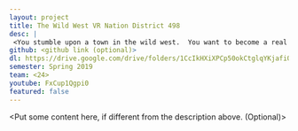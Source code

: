 ```yaml
---
layout: project
title: The Wild West VR Nation District 498
desc: |
 <You stumble upon a town in the wild west.  You want to become a real cowbow and have to prove yourself worthy.  Think you have what it takes?>
github: <github link (optional)>
dl: https://drive.google.com/drive/folders/1CcIkHXiXPCp50okCtglqYKjafiQlVkIv
semester: Spring 2019
team: <24>
youtube: FxCup1Qgpi0
featured: false
---
```

<Put some content here, if different from the description above. (Optional)>
